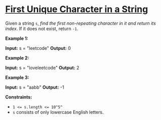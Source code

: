 # [**First Unique Character in a String**](https://leetcode.com/problems/first-unique-character-in-a-string/)

Given a string `s`, _find the first non-repeating character in it and return its index_. If it does not exist, return `-1`.

**Example 1:**

**Input:** s = "leetcode"
**Output:** 0

**Example 2:**

**Input:** s = "loveleetcode"
**Output:** 2

**Example 3:**

**Input:** s = "aabb"
**Output:** -1

**Constraints:**

- `1 <= s.length <= 10^5^`
- `s` consists of only lowercase English letters.
